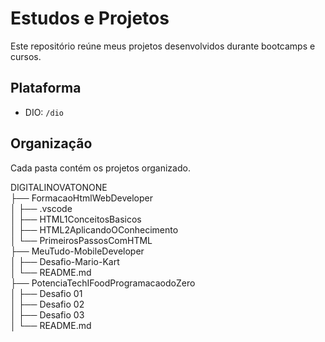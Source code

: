 # Estudos e Projetos

Este repositório reúne meus projetos desenvolvidos durante bootcamps e cursos.

## Plataforma

- DIO: `/dio`


## Organização

Cada pasta contém os projetos organizado.

DIGITALINOVATONONE  
├── FormacaoHtmlWebDeveloper  
│   ├── .vscode  
│   ├── HTML1ConceitosBasicos  
│   ├── HTML2AplicandoOConhecimento  
│   └── PrimeirosPassosComHTML  
├── MeuTudo-MobileDeveloper  
│   ├── Desafio-Mario-Kart  
│   └── README.md  
├── PotenciaTechIFoodProgramacaodoZero  
│   ├── Desafio 01  
│   ├── Desafio 02  
│   ├── Desafio 03  
│   └── README.md  